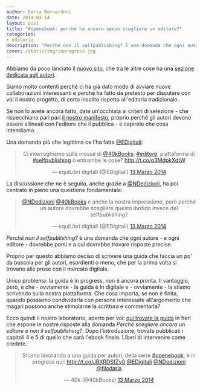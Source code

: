```yaml
---
author: Daria Bernardoni
date: 2014-03-14
layout: post
title: "#openebook: perché ha ancora senso scegliere un editore?"
categories:
- editoria
description: "Perché non il selfpublishing? È una domanda che ogni autore - e ogni editore - dovrebbe porsi e a cui dovrebbe trovare risposte precise. Noi abbiamo trovato le nostre e le condividiamo."
cover: /static/img/inprogress.jpg
---
```

Abbiamo da poco lanciato il [nuovo sito](http://40k.it/blog/2014/03/07/abbiamo-deciso-fare-nuovo-sito/), che tra le altre cose ha una [sezione dedicata agli autori](http://40k.it/diventa_autore/). 

Siamo molto contenti perché ci ha già dato modo di avviare nuove collaborazioni interessanti e perché ha fatto da pretesto per discutere con voi il nostro progetto, di certo insolito rispetto all'editoria tradizionale. 

Se non lo avete ancora fatto, date un'occhiata ai criteri di selezione - che rispecchiano pari pari [il nostro manifesto](http://40k.it/), proprio perché gli autori devono essere allineati con l'editore che li pubblica - e  capirete che cosa intendiamo. 

Una domanda più che legittima ce l'ha fatta [@EDigitali](https://twitter.com/EDigitali):

<blockquote class="twitter-tweet" lang="it" align="center"><p>Ci interroghiamo sulle mosse di <a href="https://twitter.com/40kBooks">@40kBooks</a>: <a href="https://twitter.com/search?q=%23editore&amp;src=hash">#editore</a>, piattaforma di <a href="https://twitter.com/search?q=%23selfpublishing&amp;src=hash">#selfpublishing</a> o entrambe le cose? &#10;<a href="http://t.co/q3MdpkXdtW">http://t.co/q3MdpkXdtW</a></p>&mdash; equiLibri digitali (@EDigitali) <a href="https://twitter.com/EDigitali/statuses/444085018231836672">13 Marzo 2014</a></blockquote>
<script async src="//platform.twitter.com/widgets.js" charset="utf-8"></script>

La discussione che ne è seguita, anche grazie a [@NDedizioni](https://twitter.com/NDedizioni), ha poi centrato in pieno una questione fondamentale:

<blockquote class="twitter-tweet" lang="it" align="center"><p><a href="https://twitter.com/NDedizioni">@NDedizioni</a> <a href="https://twitter.com/40kBooks">@40kBooks</a> è anche la nostra impressione, però perché un autore dovrebbe scegliere questo ibrdido invece del selfpublishing?</p>&mdash; equiLibri digitali (@EDigitali) <a href="https://twitter.com/EDigitali/statuses/444108016624095232">13 Marzo 2014</a></blockquote>
<script async src="//platform.twitter.com/widgets.js" charset="utf-8"></script>

<em>Perché non il selfpublishing?</em> è una domanda che ogni autore - e ogni editore - dovrebbe porsi e a cui dovrebbe trovare risposte precise. 

Proprio per questo abbiamo deciso di scrivere una guida che faccia un po' da bussola per gli autori, esordienti o meno, che per la prima volta si trovano alle prese con il mercato digitale. 

Unico problema: la guida è in progress, non è ancora pronta. Il vantaggio, però, è che - ovviamente - la guida è in digitale e - ovviamente - la stiamo scrivendo sulla nostra piattaforma. Che cosa importa, se non è finita, quando possiamo condividerla con persone interessate all'argomento che magari possono anche stimolarne la scrittura e commentarla? 

Ecco quindi il nostro laboratorio, aperto per voi: [qui trovate la guida](http://ebook.40k.it/guida-autori-editoria-digitale/chapter/perche-scegliere-un-editore/) in fieri che espone le nostre risposte alla domanda <em>Perché scegliere ancora un editore e non il selfpublishing?</em>. Dopo l'introduzione, trovate pubblicati i capitoli 4 e 5 di quello che sarà l'ebook finale. Liberi di intervenire come credete. 

<blockquote class="twitter-tweet" lang="it" align="center"><p>Stiamo lavorando a una guida per autori, della serie <a href="https://twitter.com/search?q=%23openebook&amp;src=hash">#openebook</a>, è in progress qui: <a href="http://t.co/JBXRDSfZy0">http://t.co/JBXRDSfZy0</a> <a href="https://twitter.com/EDigitali">@EDigitali</a> <a href="https://twitter.com/NDedizioni">@NDedizioni</a> <a href="https://twitter.com/filodaria">@filodaria</a></p>&mdash; 40k (@40kBooks) <a href="https://twitter.com/40kBooks/statuses/444144154030137344">13 Marzo 2014</a></blockquote>
<script async src="//platform.twitter.com/widgets.js" charset="utf-8"></script>

















